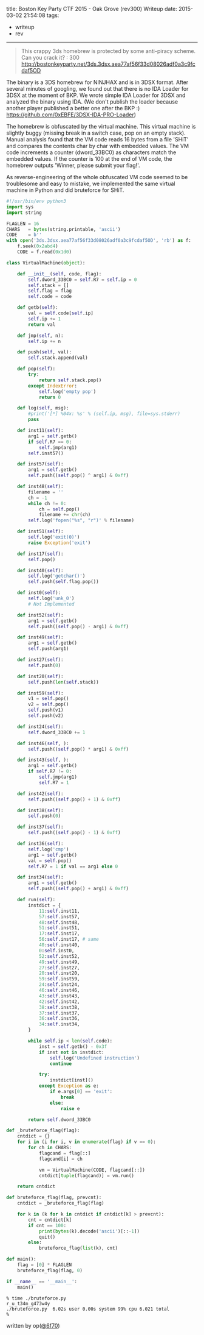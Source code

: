 title: Boston Key Party CTF 2015 - Oak Grove (rev300) Writeup
date: 2015-03-02 21:54:08
tags:
- writeup
- rev
---

> This crappy 3ds homebrew is protected by some anti-piracy scheme. Can you crack it? : 300
> http://bostonkeyparty.net/3ds.3dsx.aea77af56f33d08026adf0a3c9fcdaf5OD

The binary is a 3DS homebrew for NINJHAX and is in 3DSX format. After several minutes of googling, we found out that there is no IDA Loader for 3DSX at the moment of BKP. We wrote simple IDA Loader for 3DSX and analyzed the binary using IDA. (We don't publish the loader because another player published a better one after the BKP :) https://github.com/0xEBFE/3DSX-IDA-PRO-Loader)

The homebrew is obfuscated by the virtual machine. This virtual machine is slightly buggy (missing break in a switch case, pop on an empty stack). Manual analysis found that the VM code reads 16 bytes from a file 'SHiT' and compares the contents char by char with embedded values. The VM code increments a counter (dword_33BC0) as characters match the embedded values. If the counter is 100 at the end of VM code, the homebrew outputs 'Winner, please submit your flag!'.

As reverse-engineering of the whole obfuscated VM code seemed to be troublesome and easy to mistake, we implemented the same virtual machine in Python and did bruteforce for SHiT.

```python
#!/usr/bin/env python3
import sys
import string

FLAGLEN = 16
CHARS   = bytes(string.printable, 'ascii')
CODE    = b''
with open('3ds.3dsx.aea77af56f33d08026adf0a3c9fcdaf5OD', 'rb') as f:
    f.seek(0x2abd4)
    CODE = f.read(0x1d0)

class VirtualMachine(object):

    def __init__(self, code, flag):
        self.dword_33BC0 = self.R7 = self.ip = 0
        self.stack = []
        self.flag = flag
        self.code = code

    def getb(self):
        val = self.code[self.ip]
        self.ip += 1
        return val

    def jmp(self, n):
        self.ip += n

    def push(self, val):
        self.stack.append(val)

    def pop(self):
        try:
            return self.stack.pop()
        except IndexError:
            self.log('empty pop')
            return 0

    def log(self, msg):
        #print('[*] %04x: %s' % (self.ip, msg), file=sys.stderr)
        pass

    def inst11(self):
        arg1 = self.getb()
        if self.R7 == 0:
            self.jmp(arg1)
        self.inst57()

    def inst57(self):
        arg1 = self.getb()
        self.push((self.pop() ^ arg1) & 0xff)

    def inst48(self):
        filename = ''
        ch = -1
        while ch != 0:
            ch = self.pop()
            filename += chr(ch)
        self.log('fopen("%s", "r")' % filename)

    def inst51(self):
        self.log('exit(0)')
        raise Exception('exit')

    def inst17(self):
        self.pop()

    def inst40(self):
        self.log('getchar()')
        self.push(self.flag.pop())

    def inst0(self):
        self.log('unk_0')
        # Not Implemented

    def inst52(self):
        arg1 = self.getb()
        self.push((self.pop() - arg1) & 0xff)

    def inst49(self):
        arg1 = self.getb()
        self.push(arg1)

    def inst27(self):
        self.push(0)

    def inst20(self):
        self.push(len(self.stack))

    def inst59(self):
        v1 = self.pop()
        v2 = self.pop()
        self.push(v1)
        self.push(v2)

    def inst24(self):
        self.dword_33BC0 += 1

    def inst46(self, ):
        self.push((self.pop() * arg1) & 0xff)

    def inst43(self, ):
        arg1 = self.getb()
        if self.R7 != 0:
            self.jmp(arg1)
            self.R7 = 1

    def inst42(self):
        self.push((self.pop() + 1) & 0xff)

    def inst38(self):
        self.push(0)

    def inst37(self):
        self.push((self.pop() - 1) & 0xff)

    def inst36(self):
        self.log('cmp')
        arg1 = self.getb()
        val = self.pop()
        self.R7 = 1 if val == arg1 else 0

    def inst34(self):
        arg1 = self.getb()
        self.push((self.pop() + arg1) & 0xff)

    def run(self):
        instdict = {
            11:self.inst11,
            57:self.inst57,
            48:self.inst48,
            51:self.inst51,
            17:self.inst17,
            56:self.inst17, # same
            40:self.inst40,
            0:self.inst0,
            52:self.inst52,
            49:self.inst49,
            27:self.inst27,
            20:self.inst20,
            59:self.inst59,
            24:self.inst24,
            46:self.inst46,
            43:self.inst43,
            42:self.inst42,
            38:self.inst38,
            37:self.inst37,
            36:self.inst36,
            34:self.inst34,
        }

        while self.ip < len(self.code):
            inst = self.getb() - 0x3f
            if inst not in instdict:
                self.log('Undefined instruction')
                continue

            try:
                instdict[inst]()
            except Exception as e:
                if e.args[0] == 'exit':
                    break
                else:
                    raise e

        return self.dword_33BC0

def _bruteforce_flag(flag):
    cntdict = {}
    for i in (i for i, v in enumerate(flag) if v == 0):
        for ch in CHARS:
            flagcand = flag[::]
            flagcand[i] = ch

            vm = VirtualMachine(CODE, flagcand[::])
            cntdict[tuple(flagcand)] = vm.run()

    return cntdict

def bruteforce_flag(flag, prevcnt):
    cntdict = _bruteforce_flag(flag)

    for k in (k for k in cntdict if cntdict[k] > prevcnt):
        cnt = cntdict[k]
        if cnt == 100:
            print(bytes(k).decode('ascii')[::-1])
            quit()
        else:
            bruteforce_flag(list(k), cnt)

def main():
    flag = [0] * FLAGLEN
    bruteforce_flag(flag, 0)

if __name__ == '__main__':
    main()
```

```
% time ./bruteforce.py
r_u_t34m_g473w4y
./bruteforce.py  6.02s user 0.00s system 99% cpu 6.021 total
%
```

written by op([@6f70](https://twitter.com/6f70))

